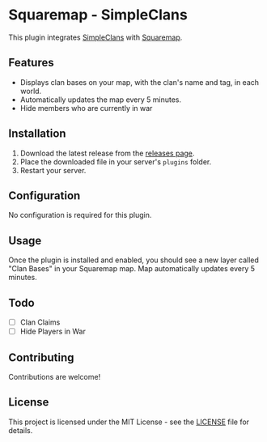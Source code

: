 # Squaremap - SimpleClans

This plugin integrates [SimpleClans](https://github.com/RoinujNosde/SimpleClans) with [Squaremap](https://github.com/jpenilla/squaremap).

## Features

- Displays clan bases on your map, with the clan's name and tag, in each world.
- Automatically updates the map every 5 minutes.
- Hide members who are currently in war

## Installation

1. Download the latest release from the [releases page](https://github.com/AkselGlyholt/Squaremap-SimpleClans/releases).
2. Place the downloaded file in your server's `plugins` folder.
3. Restart your server.

## Configuration

No configuration is required for this plugin.

## Usage

Once the plugin is installed and enabled, you should see a new layer called "Clan Bases" in your Squaremap map.
Map automatically updates every 5 minutes.

## Todo
- [ ] Clan Claims
- [ ] Hide Players in War

## Contributing

Contributions are welcome!

## License

This project is licensed under the MIT License - see the [LICENSE](LICENSE) file for details.
